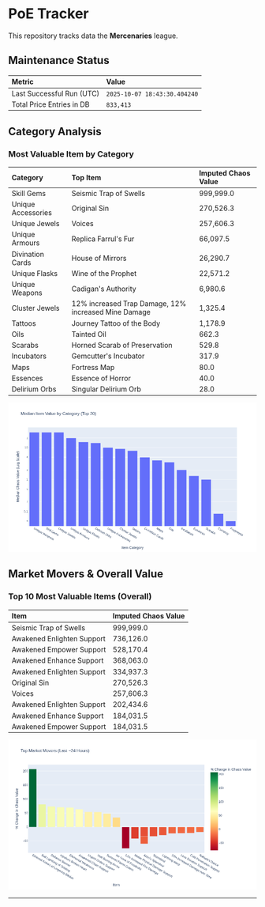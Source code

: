 # PoE Tracker

This repository tracks data the **Mercenaries** league.

## Maintenance Status

<!-- START_MAINTENANCE -->
| Metric | Value |
|:---|:---|
| Last Successful Run (UTC) | `2025-10-07 18:43:30.404240` |
| Total Price Entries in DB | `833,413` |

<!-- END_MAINTENANCE -->

## Category Analysis

<!-- START_CATEGORY_ANALYSIS -->
### Most Valuable Item by Category
| Category | Top Item | Imputed Chaos Value |
| :--- | :--- | :--- |
| Skill Gems | Seismic Trap of Swells | 999,999.0 |
| Unique Accessories | Original Sin | 270,526.3 |
| Unique Jewels | Voices | 257,606.3 |
| Unique Armours | Replica Farrul's Fur | 66,097.5 |
| Divination Cards | House of Mirrors | 26,290.7 |
| Unique Flasks | Wine of the Prophet | 22,571.2 |
| Unique Weapons | Cadigan's Authority | 6,980.6 |
| Cluster Jewels | 12% increased Trap Damage, 12% increased Mine Damage | 1,325.4 |
| Tattoos | Journey Tattoo of the Body | 1,178.9 |
| Oils | Tainted Oil | 662.3 |
| Scarabs | Horned Scarab of Preservation | 529.8 |
| Incubators | Gemcutter's Incubator | 317.9 |
| Maps | Fortress Map | 80.0 |
| Essences | Essence of Horror | 40.0 |
| Delirium Orbs | Singular Delirium Orb | 28.0 |


![Category Analysis Chart](charts/category_analysis.png)
<!-- END_CATEGORY_ANALYSIS -->

## Market Movers & Overall Value

<!-- START_ANALYSIS -->
### Top 10 Most Valuable Items (Overall)
| Item | Imputed Chaos Value |
| :--- | :--- |
| Seismic Trap of Swells | 999,999.0 |
| Awakened Enlighten Support | 736,126.0 |
| Awakened Empower Support | 528,170.4 |
| Awakened Enhance Support | 368,063.0 |
| Awakened Enlighten Support | 334,937.3 |
| Original Sin | 270,526.3 |
| Voices | 257,606.3 |
| Awakened Enlighten Support | 202,434.6 |
| Awakened Enhance Support | 184,031.5 |
| Awakened Empower Support | 184,031.5 |


![Market Movers Chart](charts/market_movers.png)
<!-- END_ANALYSIS -->

---
